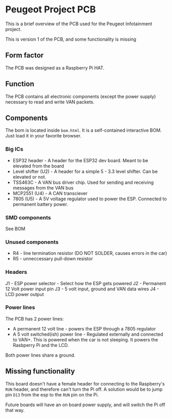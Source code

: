 # Peugeot Project PCB

This is a brief overview of the PCB used for the Peugeot Infotainment project.

This is version 1 of the PCB, and some functionality is missing

## Form factor

The PCB was designed as a Raspberry Pi HAT.

## Function

The PCB contains all electronic components (except the power supply) necessary to read and write VAN packets.

## Components

The bom is located inside `bom.html`. It is a self-contained interactive BOM. Just load it in your favorite browser.

### Big ICs

- ESP32 header - A header for the ESP32 dev board. Meant to be elevated from the board
- Level shifter (U2) - A header for a simple 5 - 3.3 level shifter. Can be elevated or not.
- TSS463C - A VAN bus driver chip. Used for sending and receiving messages from the VAN bus
- MCP2551 (U4) - A CAN transciever
- 7805 (U5) - A 5V voltage regulator used to power the ESP. Connected to permanent battery power.

### SMD components

See BOM

### Unused components

- R4 - line termination resistor (DO NOT SOLDER, causes errors in the car)
- R5 - unneccessary pull-down resistor

### Headers

J1 - ESP power selector - Select how the ESP gets powered
J2 - Permanent 12 Volt power input pin
J3 - 5 volt input, ground and VAN data wires
J4 - LCD power output

### Power lines

The PCB has 2 power lines:

- A permanent 12 volt line - powers the ESP through a 7805 regulator
- A 5 volt switched(ish) power line - Regulated externally and connected to VAN+. This is powered when the car is not sleeping. It powers the Rasbperry Pi and the LCD.

Both power lines share a ground.

## Missing functionality

This board doesn't have a female header for connecting to the Raspberry's `RUN` header, and therefore can't turn the Pi off. A solution would be to jump pin `D13` from the esp to the `RUN` pin on the Pi.

Future boards will have an on board power supply, and will switch the Pi off that way.

